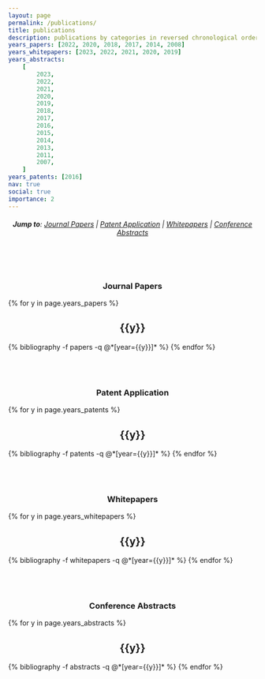 ```yaml
---
layout: page
permalink: /publications/
title: publications
description: publications by categories in reversed chronological order.
years_papers: [2022, 2020, 2018, 2017, 2014, 2008]
years_whitepapers: [2023, 2022, 2021, 2020, 2019]
years_abstracts:
    [
        2023,
        2022,
        2021,
        2020,
        2019,
        2018,
        2017,
        2016,
        2015,
        2014,
        2013,
        2011,
        2007,
    ]
years_patents: [2016]
nav: true
social: true
importance: 2
---
```


<style>
h2 {text-align: center;}
h3 {text-align: center;}
h4 {text-align: center;}
h5 {text-align: center;}
h6 {text-align: center;}
</style>

###### **Jump to**: [Journal Papers](#journal-papers) | [Patent Application](#patent-application) | [Whitepapers](#whitepapers) | [Conference Abstracts](#conference-abstracts)

<br />
<br />

### **Journal Papers**

<div class="publications">

{% for y in page.years_papers %}

  <h2 class="year">{{y}}</h2>
  {% bibliography -f papers -q @*[year={{y}}]* %}
{% endfor %}

</div>

<br />
<br />
<br />

### **Patent Application**

<div class="publications">

{% for y in page.years_patents %}

  <h2 class="year">{{y}}</h2>
  {% bibliography -f patents -q @*[year={{y}}]* %}
{% endfor %}

</div>

<br />
<br />
<br />

### **Whitepapers**

<div class="publications">

{% for y in page.years_whitepapers %}

  <h2 class="year">{{y}}</h2>
  {% bibliography -f whitepapers -q @*[year={{y}}]* %}
{% endfor %}

</div>

<br />
<br />
<br />

### **Conference Abstracts**

<div class="publications">

{% for y in page.years_abstracts %}

  <h2 class="year">{{y}}</h2>
  {% bibliography -f abstracts -q @*[year={{y}}]* %}
{% endfor %}

</div>

<br />
<br />
